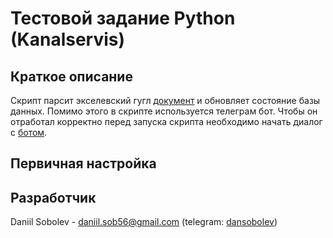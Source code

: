 # Тестовой задание Python (Kanalservis)

## Краткое описание
Скрипт парсит экселевский гугл [документ](https://docs.google.com/spreadsheets/d/1qqrEwDercKCBlX6XcZRPA7Tn-OBsfMUh0SOllBQUGdI/edit#gid=0)
и обновляет состояние базы данных. Помимо этого в скрипте используется телеграм бот. Чтобы он отработал корректно
перед запуска скрипта необходимо начать диалог с [ботом](https://t.me/kanalservis_task_bot).

## Первичная настройка


## Разработчик
Daniil Sobolev - daniil.sob56@gmail.com (telegram: [dansobolev](https://t.me/dansobolev))
